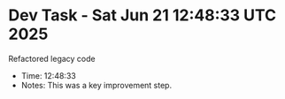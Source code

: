 # Dev Task - Sat Jun 21 12:48:33 UTC 2025
Refactored legacy code
- Time: 12:48:33
- Notes: This was a key improvement step.
